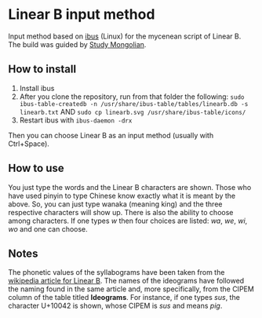 # Linear B input method
Input method based on [ibus](https://github.com/phuang/ibus) (Linux) for the mycenean script of Linear B. The build was guided by [Study Mongolian](http://www.studymongolian.net/technical/how-to-create-linux-input-method-editor/). 

## How to install
1. Install ibus
2. After you clone the repository, run from that folder the following: `sudo ibus-table-createdb -n /usr/share/ibus-table/tables/linearb.db -s linearb.txt` AND `sudo cp linearb.svg /usr/share/ibus-table/icons/`
3. Restart ibus with `ibus-daemon -drx`

Then you can choose Linear B as an input method (usually with Ctrl+Space).

## How to use
You just type the words and the Linear B characters are shown. Those who have used pinyin to type Chinese know exactly what it is meant by the above. So, you can just type wanaka (meaning king) and the three respective characters will show up. There is also the ability to choose among characters. If one types *w* then four choices are listed: *wa*, *we*, *wi*, *wo* and one can choose.

## Notes
The phonetic values of the syllabograms have been taken from the [wikipedia article for Linear B](https://en.wikipedia.org/wiki/Linear_B#The_script). The names of the ideograms have followed the naming found in the same article and, more specifically, from the CIPEM column of the table titled **Ideograms**. For instance, if one types *sus*, the character U+10042 is shown, whose CIPEM is *sus* and means *pig*.
